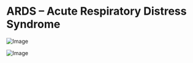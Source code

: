 # ARDS – Acute Respiratory Distress Syndrome

![Image](.//media/urgences/Scan_0111.jpg)

![Image](.//media/urgences/Scan_0111_verso.jpg)
